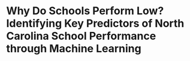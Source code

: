 # Why Do Schools Perform Low? Identifying Key Predictors of North Carolina School Performance through Machine Learning
